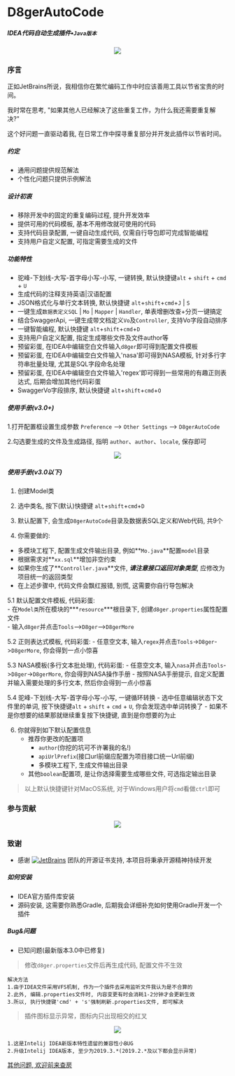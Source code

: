 # D8gerAutoCode
##### IDEA代码自动生成插件•`Java版本`
<div align="center">
    <img src="http://file.debuggerpowerzcy.top/power/R-D8ger.png" /> 
</div>

### 序言
正如JetBrains所说，我相信你在繁忙编码工作中时应该善用工具以节省宝贵的时间。

我时常在思考, "如果其他人已经解决了这些重复工作，为什么我还需要重复解决?"

这个好问题一直驱动着我, 在日常工作中探寻重复部分并开发此插件以节省时间。 

##### 约定
- 通用问题提供规范解法
- 个性化问题只提供示例解法

##### 设计初衷
- 移除开发中的固定的重复编码过程, 提升开发效率
- 提供可用的代码模板, 基本不用修改就可使用的代码
- 支持代码目录配置, 一键自动生成代码, 仅需自行导包即可完成智能编程
- 支持用户自定义配置, 可指定需要生成的文件


##### 功能特性
- 驼峰-下划线-大写-首字母小写-小写, 一键转换, 默认快捷键`alt` + `shift` + `cmd` + `U`  
- 生成代码的注释支持英语|汉语配置
- JSON格式化与单行文本转换, 默认快捷键 `alt`+`shift`+`cmd`+`J` | `S`
- 一键生成`数据表定义SQL` | `Mo` | `Mapper` | `Handler`, 单表增删改查+分页一键搞定
- 结合SwaggerApi, 一键生成带文档定义`Vo`及`Controller`, 支持Vo字段自动排序
- 一键智能编程, 默认快捷键 `alt`+`shift`+`cmd`+`D`
- 支持用户自定义配置, 指定生成哪些文件及文件author等
- 预留彩蛋, 在IDEA中编辑空白文件输入`d8ger`即可得到配置文件模板
- 预留彩蛋, 在IDEA中编辑空白文件输入'nasa'即可得到NASA模板, 针对多行字符串批量处理, 尤其是SQL字段命名处理   
- 预留彩蛋, 在IDEA中编辑空白文件输入'regex'即可得到一些常用的有趣正则表达式, 后期会增加其他代码彩蛋
- SwaggerVo字段排序, 默认快捷键 `alt`+`shift`+`cmd`+`O`


##### 使用手册(v3.0+)
1.打开配置框设置生成参数 `Preference` --> `Other Settings` --> `D8gerAutoCode`

2.勾选要生成的文件及生成路径, 指明 `author`、`author`、`locale`, 保存即可

<div align="center">
    <img src="http://file.debuggerpowerzcy.top/power/ANNA.jpg" /> 
</div>

##### 使用手册(v3.0以下)
1. 创建Model类  

2. 选中类名, 按下(默认)快捷键 `alt`+`shift`+`cmd`+`D`  

3. 默认配置下, 会生成`D8gerAutoCode`目录及数据表SQL定义和Web代码, 共9个  

4. 你需要做的:
- 多模块工程下, 配置生成文件输出目录, 例如**`Mo.java`**配置`model`目录  
- 根据需求对**`xx.sql`**增加非空约束  
- 如果你生成了**`Controller.java`**文件, ***请注意接口返回对象类型***, 应修改为项目统一的返回类型  
- 在上述步骤中, 代码文件会飘红报错, 别慌, 这需要你自行导包解决  

5.1 默认配置文件模板, 代码彩蛋:  
    - 在`Model类`所在模块的***`resource`***根目录下, 创建`d8ger.properties`属性配置文件  
    - 输入`d8ger`并点击`Tools`-->`D8ger`-->`D8gerMore`

5.2 正则表达式模板, 代码彩蛋:
    - 任意空文本, 输入`regex`并点击`Tools`->`D8ger`->`D8gerMore`, 你会得到一点小惊喜

5.3 NASA模板(多行文本批处理), 代码彩蛋:
    - 任意空文本, 输入`nasa`并点击`Tools`->`D8ger`->`D8gerMore`, 你会得到NASA操作手册
    - 按照NASA手册提示, 自定义配置并输入需要处理的多行文本, 然后你会得到一点小惊喜

5.4 驼峰-下划线-大写-首字母小写-小写, 一键循环转换
    - 选中任意编辑状态下文件里的单词, 按下快捷键`alt` + `shift` + `cmd` + `U`, 你会发现选中单词转换了
    - 如果不是你想要的结果那就继续重复按下快捷键, 直到是你想要的为止

6. 你就得到如下默认配置信息  
    - 推荐你更改的配置项  
        - `author`(你挖的坑可不许署我的名!)  
        - `apiUrlPrefix`(接口url前缀应配置为项目接口统一Url前缀)  
        - 多模块工程下, 生成文件输出目录
    - 其他`boolean`配置项, 是让你选择需要生成哪些文件, 可选指定输出目录  

>以上默认快捷键针对MacOS系统, 对于Windows用户将`cmd`看做`ctrl`即可

### 参与贡献
<div align="center">
    <img src="http://file.debuggerpowerzcy.top/power/2020-660X466-D8gerAutoCode.jpeg" /> 
</div>

### 致谢

- 感谢 [![JetBrains](http://file.debuggerpowerzcy.top/power/jetbrains-variant-4.svg)](https://www.jetbrains.com/idea) 团队的开源证书支持, 本项目将秉承开源精神持续开发

##### 如何安装
- IDEA官方插件库安装  
- 源码安装, 这需要你熟悉Gradle, 后期我会详细补充如何使用Gradle开发一个插件  

##### Bug&问题
- 已知问题(最新版本3.0中已修复)
>修改`d8ger.properties`文件后再生成代码, 配置文件不生效

```
解决方法
1.由于IDEA文件采用VFS机制, 作为一个插件去采用监听文件我认为是不合算的
2.此外, 编辑.properties文件时, 内容变更有时会消耗1-2分钟才会更新生效
3.所以, 执行快捷键'cmd' + 's'强制刷新.properties文件, 即可解决
```

> 插件图标显示异常，图标内只出现相交的红叉
<div align="center">
    <img src="http://file.debuggerpowerzcy.top/power/W-D8ger.png" /> 
</div>

```
1.这是Intelij IDEA新版本特性遗留的兼容性小BUG
2.升级Intelij IDEA版本, 至少为2019.3.*(2019.2.*及以下都会显示异常)
```

[其他问题, 欢迎前来查房](https://github.com/caofanCPU/D8gerAutoCode/issues)

